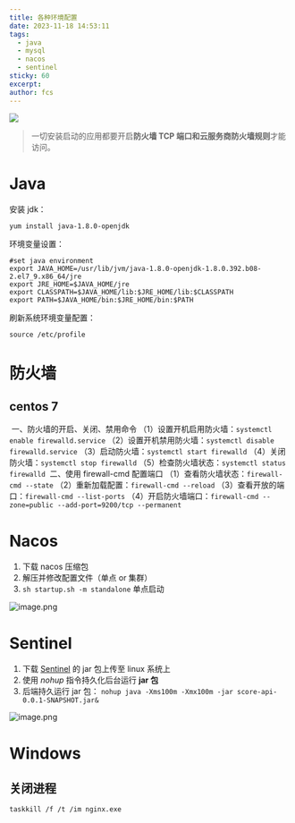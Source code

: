 ```yaml
---
title: 各种环境配置
date: 2023-11-18 14:53:11
tags:
  - java
  - mysql
  - nacos
  - sentinel
sticky: 60
excerpt: 
author: fcs
---
```

![](https://picsum.photos/800/250)
> 一切安装启动的应用都要开启**防火墙 TCP 端口和云服务商防火墙规则**才能访问。

# Java
安装 jdk：
```shell
yum install java-1.8.0-openjdk
```
环境变量设置：
```profiles
#set java environment  
export JAVA_HOME=/usr/lib/jvm/java-1.8.0-openjdk-1.8.0.392.b08-2.el7_9.x86_64/jre           
export JRE_HOME=$JAVA_HOME/jre  
export CLASSPATH=$JAVA_HOME/lib:$JRE_HOME/lib:$CLASSPATH  
export PATH=$JAVA_HOME/bin:$JRE_HOME/bin:$PATH
```
刷新系统环境变量配置：
```shell
source /etc/profile
```
# 防火墙
## centos 7
 一、防火墙的开启、关闭、禁用命令
（1）设置开机启用防火墙：`systemctl enable firewalld.service`
（2）设置开机禁用防火墙：`systemctl disable firewalld.service`
（3）启动防火墙：`systemctl start firewalld`
（4）关闭防火墙：`systemctl stop firewalld`
（5）检查防火墙状态：`systemctl status firewalld` 
二、使用 firewall-cmd 配置端口
（1）查看防火墙状态：`firewall-cmd --state`
（2）重新加载配置：`firewall-cmd --reload`
（3）查看开放的端口：`firewall-cmd --list-ports`
（4）开启防火墙端口：`firewall-cmd --zone=public --add-port=9200/tcp --permanent`


# Nacos

1. 下载 nacos 压缩包
2. 解压并修改配置文件（单点 or 集群）
3. `sh startup.sh -m standalone` 单点启动

![image.png](http://qnpicmap.fcsluck.top/pics/202311181541807.png)

# Sentinel

1. 下载 [Sentinel](https://github.com/alibaba/Sentinel/releases) 的 jar 包上传至 linux 系统上
2. 使用 *nohup* 指令持久化后台运行 **jar 包**
3. 后端持久运行 jar 包：
`nohup java -Xms100m -Xmx100m -jar score-api-0.0.1-SNAPSHOT.jar&`

![image.png](http://qnpicmap.fcsluck.top/pics/202311181541977.png)


# Windows

## 关闭进程

```shell
taskkill /f /t /im nginx.exe
```

